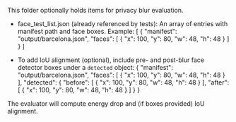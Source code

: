 This folder optionally holds items for privacy blur evaluation.

- face_test_list.json (already referenced by tests): An array of entries with manifest path and face boxes.
  Example:
  [
  {
  "manifest": "output/barcelona.json",
  "faces": [ { "x": 100, "y": 80, "w": 48, "h": 48 } ]
  }
  ]

- To add IoU alignment (optional), include pre- and post-blur face detector boxes under a `detected` object:
  {
  "manifest": "output/barcelona.json",
  "faces": [ { "x": 100, "y": 80, "w": 48, "h": 48 } ],
  "detected": {
  "before": [ { "x": 100, "y": 80, "w": 48, "h": 48 } ],
  "after": [ { "x": 100, "y": 80, "w": 48, "h": 48 } ]
  }
  }

The evaluator will compute energy drop and (if boxes provided) IoU alignment.
